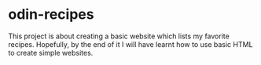# odin-recipes

This project is about creating a basic website which lists my favorite recipes.
Hopefully, by the end of it I will have learnt how to use basic HTML to create simple websites.
